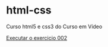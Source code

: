 # html-css
 Curso html5 e css3 do Curso em Vídeo

<a href="https://rafaelasimioni.github.io/html-css/exercicios/ex002/index.html"> Executar o exercicio 002</a>

